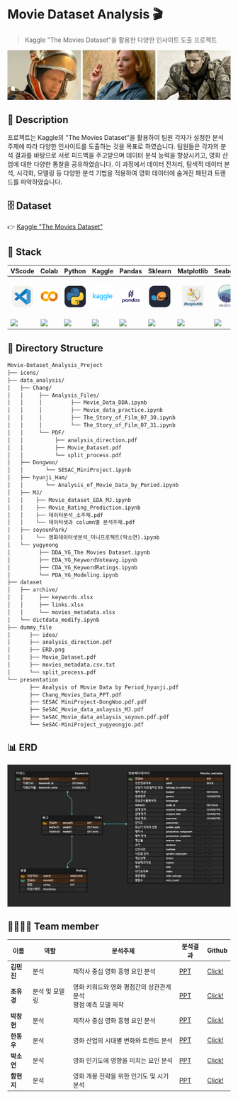 
# Movie Dataset Analysis 🎬

> Kaggle "The Movies Dataset"을 활용한 다양한 인사이트 도출 프로젝트

![The Movies Dataset](./icons/dataset-cover.jpg)

## 📖 Description
프로젝트는 Kaggle의 "The Movies Dataset"을 활용하여 팀원 각자가 설정한 분석 주제에 따라 다양한 인사이트를 도출하는 것을 목표로 하였습니다. 
팀원들은 각자의 분석 결과를 바탕으로 서로 피드백을 주고받으며 데이터 분석 능력을 향상시키고, 영화 산업에 대한 다양한 통찰을 공유하였습니다. 
이 과정에서 데이터 전처리, 탐색적 데이터 분석, 시각화, 모델링 등 다양한 분석 기법을 적용하여 영화 데이터에 숨겨진 패턴과 트렌드를 파악하였습니다.


## 🗄️ Dataset
👉 [Kaggle "The Movies Dataset"](https://www.kaggle.com/datasets/rounakbanik/the-movies-dataset?select=keywords.csv)

## 🔧 Stack

|<center>VScode</center>|<center>Colab</center>|<center>Python</center>|<center>Kaggle</center>|<center>Pandas</center>|<center>Sklearn</center>|<center>Matplotlib</center>|<center>Seaborn</center>|
|--|--|--|--|--|--|--|--|
|<p align="center"><img alt="vscode" src="./icons/VSCode-Light.svg" width="48"></p>|<p align="center"><img alt="vscode" src="./icons/Google_Colaboratory_SVG_Logo.svg" width="48"></p>|<p align="center"><img alt="html" src="./icons/Python-Dark.svg" width="48"></p>|<p align="center"><img alt="vscode" src="./icons/kaggle.jpg" width="48"></p>|<p align="center"><img alt="html" src="./icons/Pandas.png" width="48"></p>|<p align="center"><img alt="html" src="./icons/ScikitLearn-Dark.svg" width="48"></p>|<p align="center"><img alt="html" src="./icons/matplotlib.png" width="48"></p>|<p align="center"><img alt="html" src="./icons/Seaborn.jpg" width="48"></p>|
|<img src="https://img.shields.io/badge/visual studio code-007ACC?style=for-the-badge&logo=visualstudiocode&logoColor=white">|<img src="https://img.shields.io/badge/google colab-F9AB00?style=for-the-badge&logo=googlecolab&logoColor=white">|<img src="https://img.shields.io/badge/Python-3776AB?style=for-the-badge&logo=python&logoColor=white">|<img src="https://img.shields.io/badge/Kaggle-035a7d?style=for-the-badge&logo=kaggle&logoColor=white">|<img src="https://img.shields.io/badge/pandas-%23150458.svg?style=for-the-badge&logo=pandas&logoColor=white">|<img src="https://img.shields.io/badge/scikit--learn-%23F7931E.svg?style=for-the-badge&logo=scikit-learn&logoColor=white">|<img src="https://img.shields.io/badge/Matplotlib-%23ffffff.svg?style=for-the-badge&logo=Matplotlib&logoColor=black">|<img src="https://img.shields.io/badge/Seaborn-%237fb3d5.svg?style=for-the-badge&logo=Seaborn&logoColor=black">|

## 📂 Directory Structure

```markdown
Movie-Dataset_Analysis_Project
├── icons/
├── data_analysis/
│   ├── Chang/
│   │     ├── Analysis_Files/
│   │     │         ├── Movie_Data_DDA.ipynb
│   │     │         ├── Movie_data_practice.ipynb
│   │     │         ├── The_Story_of_Film_07_30.ipynb
│   │     │         └── The_Story_of_Film_07_31.ipynb
│   │     └── PDF/
│   │          ├── analysis_direction.pdf
│   │          ├── Movie_Dataset.pdf
│   │          └── split_process.pdf
│   ├── Dongwoo/
│   │       └── SESAC_MiniProject.ipynb
│   ├── hyunji_Ham/
│   │       └── Analysis_of_Movie_Data_by_Period.ipynb
│   ├── MJ/
│   │    ├── Movie_dataset_EDA_MJ.ipynb
│   │    ├── Movie_Rating_Prediction.ipynb
│   │    ├── 데이터분석_소주제.pdf
│   │    └── 데이터셋과 column별 분석주제.pdf
│   ├── soyounPark/
│   │    └── 영화데이터셋분석_미니프로젝트(박소연).ipynb
│   └── yugyeong
│         ├── DDA_YG_The Movies Dataset.ipynb
│         ├── EDA_YG_KeywordVoteavg.ipynb
│         ├── CDA_YG_KeywordRatings.ipynb
│         └── PDA_YG_Modeling.ipynb
├── dataset
│   ├── archive/
│   │     ├── keywords.xlsx
│   │     ├── links.xlsx
│   │     └── movies_metadata.xlsx
│   └── dictdata_modify.ipynb
├── dummy_file
│      ├── idea/
│      ├── analysis_direction.pdf
│      ├── ERD.png
│      ├── Movie_Dataset.pdf
│      ├── movies_metadata.csv.txt
│      └── split_process.pdf
└── presentation
       ├── Analysis of Movie Data by Period_hyunji.pdf
       ├── Chang_Movies_Data_PPT.pdf
       ├── SESAC MiniProject-DongWoo.pdf.pdf
       ├── SeSAC_Movie_data_anlaysis_MJ.pdf
       ├── SeSAC_Movie_data_anlaysis_soyoun.pdf.pdf
       └── SeSAC-MiniProject_yugyeongjo.pdf
```

## 📊 ERD
![ERD](./dummy_file/ERD.png)

## 👨‍👩‍👧‍👦 Team member
|이름|역할|분석주제|분석결과|Github|
|--|--|--|--|--|
|**김민진**|분석|제작사 중심 영화 흥행 요인 분석|[PPT](./presentation/SeSAC_Movie_data_anlaysis_MJ.pdf)|[Click!](https://github.com/mjxxkxx)|
|**조유경**|분석 및 모델링|영화 키워드와 영화 평점간의 상관관계 분석 <br> 평점 예측 모델 제작|[PPT](./presentation/SeSAC-MiniProject_yugyeongjo.pdf)|[Click!](https://github.com/YugyeongJo)|
|**박창현**|분석|제작사 중심 영화 흥행 요인 분석|[PPT](./presentation/Chang_Movies_Data_PPT.pdf)|[Click!](https://github.com/Chang-Hyeon-Park)|
|**한동우**|분석|영화 산업의 시대별 변화와 트렌드 분석|[PPT](./presentation/SESAC%20MiniProject-DongWoo.pdf.pdf)|[Click!](https://github.com/DongwooHan-GitHub)|
|**박소연**|분석|영화 인기도에 영향을 미치는 요인 분석|[PPT](./presentation/SeSAC_Movie_data_anlaysis_soyoun.pdf.pdf)|[Click!](https://github.com/amnyday)|
|**함현지**|분석|영화 개봉 전략을 위한 인기도 및 시기 분석|[PPT](./presentation/Analysis%20of%20Movie%20Data%20by%20Period_hyunji.pdf)|[Click!](https://github.com/rmfpafls)|

